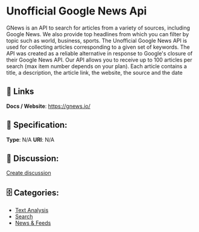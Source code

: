 # Unofficial Google News Api


GNews is an API to search for articles from a variety of sources, including Google News.  We also provide top headlines from which you can filter by topic such as world, business, sports. The Unofficial Google News API is used for collecting articles corresponding to a given set of keywords. The API was created as a reliable alternative in response to Google's closure of their Google News API. Our API allows you to receive up to 100 articles per search (max item number depends on your plan). Each article contains a title, a description, the article link, the website, the source and the date

##  🔗 Links
**Docs / Website**: https://gnews.io/

## 🧬 Specification:
**Type**: N/A
**URI**: N/A

## 💬 Discussion:
[Create discussion](https://github.com/apis-list/apis-list/discussions/new)

## 🗄️ Categories:
- [Text Analysis](https://github.com/apis-list/apis-list#text-analysis)
- [Search](https://github.com/apis-list/apis-list#search)
- [News & Feeds](https://github.com/apis-list/apis-list#news--feeds)










